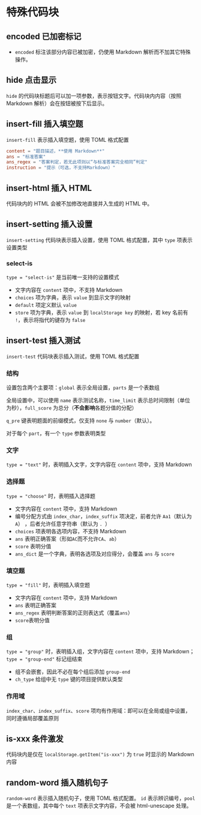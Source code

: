 # 特殊代码块
## encoded 已加密标记
* `encoded` 标注该部分内容已被加密，仍使用 Markdown 解析而不加其它特殊操作。

## hide 点击显示
`hide` 的代码块标题后可以加一项参数，表示按钮文字。代码块内内容（按照 Markdown 解析）会在按钮被按下后显示。

## insert-fill 插入填空题
`insert-fill` 表示插入填空题，使用 TOML 格式配置
```toml
content = "题目描述，**使用 Markdown**"
ans = "标准答案"
ans_regex = "答案判定，若无此项则以“与标准答案完全相同”判定"
instruction = "提示（可选，不支持Markdown）"
```

## insert-html 插入 HTML
代码块内的 HTML 会被不加修改地直接并入生成的 HTML 中。

## insert-setting 插入设置
`insert-setting` 代码块表示插入设置，使用 TOML 格式配置，其中 `type` 项表示设置类型

### select-is
`type = "select-is"` 是当前唯一支持的设置模式
* 文字内容在 `content` 项中，不支持 Markdown
* `choices` 项为字典，表示 `value` 到显示文字的映射
* `default` 项定义默认 `value`
* `store` 项为字典，表示 `value` 到 `localStorage key` 的映射，若 key 名前有 `!`，表示将指代的键存为 `false`

## insert-test 插入测试
`insert-test` 代码块表示插入测试，使用 TOML 格式配置

### 结构
设置包含两个主要项：`global` 表示全局设置，`parts` 是一个表数组

全局设置中，可以使用 `name` 表示测试名称，`time_limit` 表示总时间限制（单位为秒），`full_score` 为总分（**不会影响**各题分值的分配）

`q_pre` 键表明题面的前缀模式，仅支持 `none` 与 `number`（默认）。

对于每个 `part`，有一个 `type` 参数表明类型

### 文字
`type = "text"` 时，表明插入文字，文字内容在 `content` 项中，支持 Markdown

### 选择题
`type = "choose"` 时，表明插入选择题
* 文字内容在 `content` 项中，支持 Markdown
* 编号分配方式由 `index_char`，`index_suffix` 项决定，前者允许 `Aa1`（默认为 `A`） ，后者允许任意字符串（默认为 `. `）
* `choices` 项表明各选项内容，不支持 Markdown
* `ans` 表明正确答案（形如`AC`而不允许`CA`、`ab`）
* `score` 表明分值
* `ans_dict` 是一个字典，表明各选项及对应得分，会覆盖 `ans` 与 `score`

### 填空题
`type = "fill"` 时，表明插入填空题
* 文字内容在 `content` 项中，支持 Markdown
* `ans` 表明正确答案
* `ans_regex` 表明判断答案的正则表达式（覆盖`ans`）
* `score`表明分值

### 组
`type = "group"` 时，表明插入组，文字内容在 `content` 项中，支持 Markdown；`type = "group-end"` 标记组结束

* 组不会嵌套，因此不必在每个组后添加 `group-end`
* `ch_type` 给组中无 `type` 键的项目提供默认类型

### 作用域
`index_char`、`index_suffix`、`score` 项均有作用域：即可以在全局或组中设置，同时遵循局部覆盖原则

## is-xxx 条件激发
代码块内是仅在 `localStorage.getItem("is-xxx")` 为 `true` 时显示的 Markdown 内容

## random-word 插入随机句子
`random-word` 表示插入随机句子，使用 TOML 格式配置。
`id` 表示辨识编号，`pool` 是一个表数组，其中每个 `text` 项表示文字内容，不会被 html-unescape 处理。
